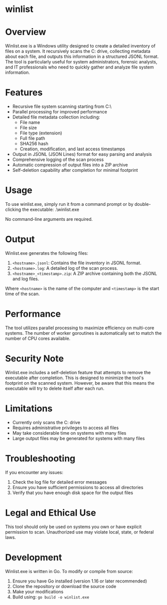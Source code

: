# winlist

# Overview

Winlist.exe is a Windows utility designed to create a detailed inventory of files on a system. It recursively scans the C: drive, collecting metadata about each file, and outputs this information in a structured JSONL format. The tool is particularly useful for system administrators, forensic analysts, and IT professionals who need to quickly gather and analyze file system information.

# Features

- Recursive file system scanning starting from C:\
- Parallel processing for improved performance
- Detailed file metadata collection including:
  - File name
  - File size
  - File type (extension)
  - Full file path
  - SHA256 hash
  - Creation, modification, and last access timestamps
- Output in JSONL (JSON Lines) format for easy parsing and analysis
- Comprehensive logging of the scan process
- Automatic compression of output files into a ZIP archive
- Self-deletion capability after completion for minimal footprint

# Usage

To use winlist.exe, simply run it from a command prompt or by double-clicking the executable: .\winlist.exe

No command-line arguments are required.

# Output

Winlist.exe generates the following files:

1. `<hostname>.jsonl`: Contains the file inventory in JSONL format.
2. `<hostname>.log`: A detailed log of the scan process.
3. `<hostname>_<timestamp>.zip`: A ZIP archive containing both the JSONL and log files.

Where `<hostname>` is the name of the computer and `<timestamp>` is the start time of the scan.

# Performance

The tool utilizes parallel processing to maximize efficiency on multi-core systems. The number of worker goroutines is automatically set to match the number of CPU cores available.

# Security Note

Winlist.exe includes a self-deletion feature that attempts to remove the executable after completion. This is designed to minimize the tool's footprint on the scanned system. However, be aware that this means the executable will try to delete itself after each run.

# Limitations

- Currently only scans the C: drive
- Requires administrative privileges to access all files
- May take considerable time on systems with many files
- Large output files may be generated for systems with many files

# Troubleshooting

If you encounter any issues:

1. Check the log file for detailed error messages
2. Ensure you have sufficient permissions to access all directories
3. Verify that you have enough disk space for the output files

# Legal and Ethical Use

This tool should only be used on systems you own or have explicit permission to scan. Unauthorized use may violate local, state, or federal laws.

# Development

Winlist.exe is written in Go. To modify or compile from source:

1. Ensure you have Go installed (version 1.16 or later recommended)
2. Clone the repository or download the source code
3. Make your modifications
4. Build using: `go build -o winlist.exe`
